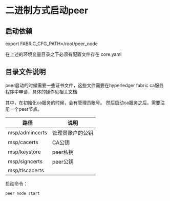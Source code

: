 # 二进制方式启动peer

## 启动依赖

export FABRIC_CFG_PATH=/root/peer_node

在上述的环境变量目录之下必须有配置文件存在 core.yaml

## 目录文件说明

peer启动的时候需要一些证书文件，这些文件需要在hyperledger fabric ca服务程序中申请，具体的操作见相关文档

其中，在初始化ca服务的时候，会有管理员账号。
然后启动ca服务之后，需要注册一个peer节点。

| 路径       | 说明|
| ---------  | --------- |
|   msp/admincerts   | 管理员账户的公钥  | 
|   msp/cacerts   | CA公钥  | 
|   msp/keystore   | peer私钥  | 
|   msp/signcerts   |  peer公钥 | 
|   msp/tlscacerts   |   | 

启动命令：

```startpeer
peer node start
```





